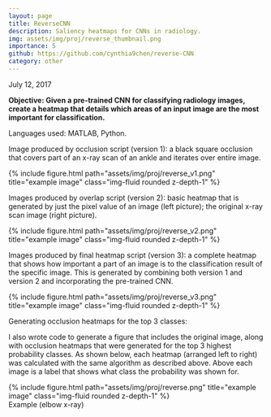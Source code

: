 ```yaml
---
layout: page
title: ReverseCNN
description: Saliency heatmaps for CNNs in radiology.
img: assets/img/proj/reverse_thumbnail.png
importance: 5
github: https://github.com/cynthia9chen/reverse-CNN
category: other
---
```


<!-- https://docs.google.com/document/d/1nlTzhBqsH08EW5pw6BPjItdNZZqnVVDIfi1HAb0XoQA/edit#heading=h.ethmyocbc4cz -->

July 12, 2017

<b>Objective: Given a pre-trained CNN for classifying radiology images, create a heatmap that details which areas of an input image are the most important for classification.</b>

Languages used: MATLAB, Python.

Image produced by occlusion script (version 1): a black square occlusion that covers part of an x-ray scan of an ankle and iterates over entire image.

<div class="row justify-content-sm-center">
    <div class="col-sm-4 mt-3 mt-md-0">
        {% include figure.html path="assets/img/proj/reverse_v1.png" title="example image" class="img-fluid rounded z-depth-1" %}
    </div>
</div>

Images produced by overlap script (version 2): basic heatmap that is generated by just the pixel value of an image (left picture); the original x-ray scan image (right picture).
<div class="row justify-content-sm-center">
    <div class="col-sm-8 mt-3 mt-md-0">
        {% include figure.html path="assets/img/proj/reverse_v2.png" title="example image" class="img-fluid rounded z-depth-1" %}
    </div>
</div>

Images produced by final heatmap script (version 3): a complete heatmap that shows how important a part of an image is to the classification result of the specific image. This is generated by combining both version 1 and version 2 and incorporating the pre-trained CNN.
<div class="row justify-content-sm-center">
    <div class="col-sm-8 mt-3 mt-md-0">
        {% include figure.html path="assets/img/proj/reverse_v3.png" title="example image" class="img-fluid rounded z-depth-1" %}
    </div>
</div>

<!-- Original Image
Heatmap
Classification 


Foot, Lateral


Ankle, Lateral


Elbow, Lateral


Ankle, AP -->


Generating occlusion heatmaps for the top 3 classes:

I also wrote code to generate a figure that includes the original image, along with occlusion heatmaps that were generated for the top 3 highest probability classes. As shown below, each heatmap (arranged left to right) was calculated with the same algorithm as described above. Above each image is a label that shows what class the probability was shown for.


<div class="row justify-content-sm-center">
    <div class="col-sm-10 mt-3 mt-md-0">
        {% include figure.html path="assets/img/proj/reverse.png" title="example image" class="img-fluid rounded z-depth-1" %}
    </div>
</div>
<div class="caption">
    Example (elbow x-ray)
</div>